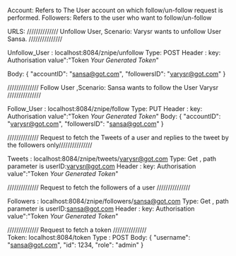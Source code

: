 Account: Refers to The User account on which follow/un-follow request is performed.
Followers: Refers to the user who want to follow/un-follow

URLS: 
////////////// Unfollow User, Scenario: Varysr wants to unfollow  User Sansa. ///////////////

Unfollow_User : localhost:8084/znipe/unfollow
Type: POST
Header :
       key: Authorisation
       value":"Token *Your Generated Token*"

Body:    {
      "accountID": "sansa@got.com", 
      "followersID": "varysr@got.com"
       }

////////////// Follow User ,Scenario: Sansa wants to follow the User Varysr ///////////////

Follow_User : localhost:8084/znipe/follow
Type: PUT
Header :
       key: Authorisation
       value":"Token *Your Generated Token*"
Body:    {
      "accountID": "varysr@got.com", 
      "followersID": "sansa@got.com"
       }

    
////////////// Request to fetch the Tweets of a user and replies to the tweet by the followers only///////////////  

Tweets : localhost:8084/znipe/tweets/varysr@got.com
Type: Get , path parameter is userID:varysr@got.com
Header :
       key: Authorisation
       value":"Token *Your Generated Token*"

 
////////////// Request to fetch the followers of a user ///////////////  

Followers : localhost:8084/znipe/followers/sansa@got.com
Type: Get , path parameter is userID:sansa@got.com
Header :
       key: Authorisation
       value":"Token *Your Generated Token*"



////////////// Request to fetch a token ///////////////  
Token: localhost:8084/token
Type : POST
Body: 
{
	"username": "sansa@got.com",
	"id": 1234,
	"role": "admin"
}






